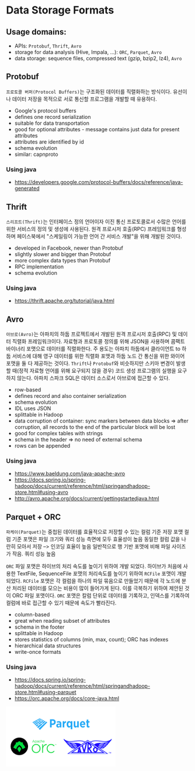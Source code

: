 # Data Storage Formats

## Usage domains:
   - APIs: `Protobuf`, `Thrift`, `Avro`
   - storage for data analysis (Hive, Impala, ...): `ORC`, `Parquet`, `Avro`
   - data storage: sequence files, compressed text (gzip, bzip2, lz4), `Avro`

## Protobuf
`프로토콜 버퍼(Protocol Buffers)`는 구조화된 데이터를 직렬화하는 방식이다. 유선이나 데이터 저장을 목적으로 서로 통신할 프로그램을 개발할 때 유용하다.

   - Google's protocol buffers
   - defines one record serialization
   - suitable for data transportation
   - good for optional attributes - message contains just data for present attributes
   - attributes are identified by id
   - schema evolution
   - similar: capnproto

### Using java
   - https://developers.google.com/protocol-buffers/docs/reference/java-generated

## Thrift
`스리프트(Thrift)`는 인터페이스 정의 언어이자 이진 통신 프로토콜로서 수많은 언어를 위한 서비스의 정의 및 생성에 사용된다.
원격 프로시저 호출(RPC) 프레임워크를 형성하며 페이스북에서 "스케일링이 가능한 언어 간 서비스 개발"을 위해 개발된 것이다. 

   - developed in Facebook, newer than Protobuf
   - slightly slower and bigger than Protobuf
   - more complex data types than Protobuf
   - RPC implementation
   - schema evolution

### Using java
   - https://thrift.apache.org/tutorial/java.html

## Avro
`아브로(Avro)`는 아파치의 하둡 프로젝트에서 개발된 원격 프로시저 호출(RPC) 및 데이터 직렬화 프레임워크이다. 자료형과 프로토콜 정의를 위해 JSON을 사용하며 콤팩트 바이너리 포맷으로 데이터를 직렬화한다. 
주 용도는 아파치 하둡에서 클라이언트 to 하둡 서비스에 대해 영구 데이터를 위한 직렬화 포맷과 하둡 노드 간 통신을 위한 와이어 포맷을 둘 다 제공하는 것이다.
`Thrift`나 `Protobuf`와 비슷하지만 스키마 변경이 발생할 때(정적 자료형 언어를 위해 요구되지 않을 경우) 코드 생성 프로그램의 실행을 요구하지 않는다.
아파치 스파크 SQL은 데이터 소스로서 아브로에 접근할 수 있다.

   - row-based
   - defines record and also container serialization
   - schema evolution
   - IDL uses JSON
   - splittable in Hadoop
   - data corruption of container: sync markers between data blocks => after corruption, all records to the end of the particular block will be lost
   - good for complex tables with strings
   - schema in the header => no need of external schema
   - rows can be appended

### Using java
   - https://www.baeldung.com/java-apache-avro
   - https://docs.spring.io/spring-hadoop/docs/current/reference/html/springandhadoop-store.html#using-avro
   - http://avro.apache.org/docs/current/gettingstartedjava.html

## Parquet + ORC
`파케이(Parquet)`는 중첩된 데이터를 효율적으로 저장할 수 있는 컬럼 기준 저장 포맷
컬럼 기준 포맷은 파일 크기와 쿼리 성능 측면에 모두 효율성이 높음
동일한 컬럼 값을 나란히 모아서 저장 –> 인코딩 효율이 높음
일반적으로 행 기반 포맷에 비해 파일 사이즈가 작음. 쿼리 성능 높음

`ORC` 파일 포맷은 하이브의 처리 속도를 높이기 위하여 개발 되었다. 
하이브가 처음에 사용한 TextFile, SequenceFile 포맷의 처리속도를 높이기 위하여 `RCFile` 포맷이 개발 되었다. 
`RCFile` 포맷은 각 컬럼을 하나의 파일 묶음으로 만들었기 때문에 각 노드에 분산 처리된 데이터를 모으는 비용이 많이 들어가게 된다. 
이를 극복하기 위하여 제안된 것이 ORC 파일 포맷이다.
`ORC` 포맷은 칼럼 단위로 데이터를 기록하고, 인덱스를 기록하여 컬럼에 바로 접근할 수 있기 때문에 속도가 빨라진다. 

   - column-based
   - great when reading subset of attributes
   - schema in the footer
   - splittable in Hadoop
   - stores statistics of columns (min, max, count); ORC has indexes
   - hierarchical data structures
   - write-once formats

### Using java
   - https://docs.spring.io/spring-hadoop/docs/current/reference/html/springandhadoop-store.html#using-parquet
   - https://orc.apache.org/docs/core-java.html

<img title="serialization" src="./images/avro_orc_parquet.png" alt="avro_orc_parquet.png" width="300px">
